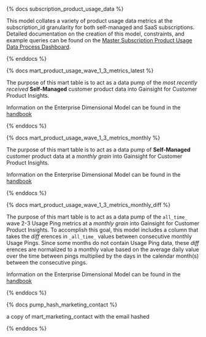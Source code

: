 {% docs subscription_product_usage_data %}

This model collates a variety of product usage data metrics at the subscription_id granularity for both self-managed and SaaS subscriptions. Detailed documentation on the creation of this model, constraints, and example queries can be found on the [Master Subscription Product Usage Data Process Dashboard](https://app.periscopedata.com/app/gitlab/686439/Master-Subscription-Product-Usage-Data-Process).

{% enddocs %}

{% docs mart_product_usage_wave_1_3_metrics_latest %}

The purpose of this mart table is to act as a data pump of the _most recently received_ **Self-Managed** customer product data into Gainsight for Customer Product Insights.

Information on the Enterprise Dimensional Model can be found in the [handbook](https://about.gitlab.com/handbook/business-ops/data-team/platform/edw/)

{% enddocs %}

{% docs mart_product_usage_wave_1_3_metrics_monthly %}

The purpose of this mart table is to act as a data pump of **Self-Managed** customer product data at a _monthly grain_ into Gainsight for Customer Product Insights.

Information on the Enterprise Dimensional Model can be found in the [handbook](https://about.gitlab.com/handbook/business-ops/data-team/platform/edw/)

{% enddocs %}

{% docs mart_product_usage_wave_1_3_metrics_monthly_diff %}

The purpose of this mart table is to act as a data pump of the `all_time_` wave 2-3 Usage Ping metrics at a _monthly grain_ into Gainsight for Customer Product Insights. To accomplish this goal, this model includes a column that takes the _diff_ erences in `_all_time_` values between consecutive monthly Usage Pings. Since some months do not contain Usage Ping data, these _diff_ erences are normalized to a monthly value based on the average daily value over the time between pings multiplied by the days in the calendar month(s) between the consecutive pings.

Information on the Enterprise Dimensional Model can be found in the [handbook](https://about.gitlab.com/handbook/business-ops/data-team/platform/edw/)

{% enddocs %}

{% docs pump_hash_marketing_contact %}

a copy of mart_marketing_contact with the email hashed

{% enddocs %}